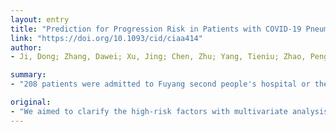```yaml
---
layout: entry
title: "Prediction for Progression Risk in Patients with COVID-19 Pneumonia: the CALL Score"
link: "https://doi.org/10.1093/cid/ciaa414"
author:
- Ji, Dong; Zhang, Dawei; Xu, Jing; Chen, Zhu; Yang, Tieniu; Zhao, Peng; Chen, Guofeng; Cheng, Gregory; Wang, Yudong; Bi, Jingfeng; Tan, Lin; Lau, George; Qin, Enqiang

summary:
- "208 patients were admitted to Fuyang second people's hospital or the fifth medical center of Chinese PLA general hospital between January 20 and February 22, 2020. Multivariate COX regression was used to identify the risk factors associated with progression and then were incorporated into the nomogram to establish a novel prediction scoring model. The nomogram achieved good concordance indexes of 0.86 (95%CI 0.81 - 0.91), and had well-fitted calibration curves."

original:
- "We aimed to clarify the high-risk factors with multivariate analysis and establish a prediction of disease progression, so as to help clinicians to better choose therapeutic strategy. METHODS All the consecutive patients with COVID-19 admitted to Fuyang second people's hospital or the fifth medical center of Chinese PLA general hospital between January 20 and February 22, 2020, were enrolled and their clinical data were retrospectively collected. Multivariate COX regression was used to identify the risk factors associated with progression, and then were incorporated into the nomogram to establish a novel prediction scoring model. ROC was used to assess the performance of the novel model. RESULTS Overall, 208 patients were divided into stable group (n=168, 80.8%) and progressive group (n=40,19.2%) based on whether their conditions worsened during the hospitalization Univariate and multivariate analysis showed that comorbidity, older age, lower lymphocyte and higher lactate dehydrogenase at presentation were independent high-risk factors for COVID-19 progression. Incorporating these 4 factors, the nomogram achieved good concordance indexes of 0.86 (95%CI 0.81 - 0.91), and had well-fitted calibration curves. A novel scoring model, named as CALL, was established, and its area under ROC was 0.91 (95% CI 0.86 to 0.94). Using a cutoff value of 6 points, the positive and negative predictive values were 50.7% (38.9% - 62.4%) and 98.5% (94.7% - 99.8%), respectively. CONCLUSION Using the CALL score model, clinicians can improve the therapeutic effect and reduce the mortality of COVID-19 with more accurate and reasonable resolutions on medical resources."
---
```


